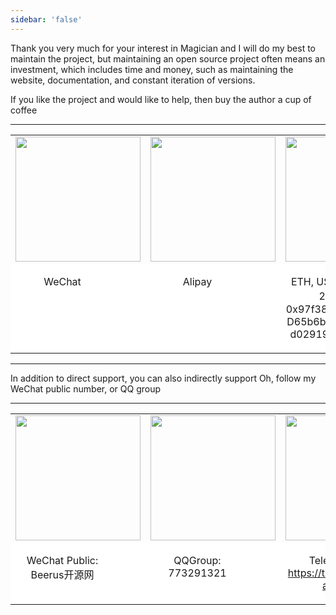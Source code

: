```yaml
---
sidebar: 'false'
---
```


Thank you very much for your interest in Magician and I will do my best to maintain the project, but maintaining an open source project often means an investment, which includes time and money, such as maintaining the website, documentation, and constant iteration of versions.

If you like the project and would like to help, then buy the author a cup of coffee

<hr/>

<table style="border:0px">
    <tr style="border:0px">
        <td style="border:0px;text-align:center"><img src="https://beeruscc.com/source/images/wx.webp" width="200px"/></td>
        <td style="border:0px;text-align:center"><img src="https://beeruscc.com/source/images/alipay.webp" width="200px"/></td>
        <td style="border:0px;text-align:center"><img src="https://beeruscc.com/source/images/erc20.png" width="200px"/></td>
        <td style="border:0px;text-align:center"><img src="https://beeruscc.com/source/images/trc20.png" width="200px"/></td>
    </tr>
    <tr style="border:0px; background-color:#ffffff">
        <td style="border:0px;text-align:center" valign="top"><p style="width:150px">WeChat</p></td>
        <td style="border:0px;text-align:center" valign="top"><p style="width:150px">Alipay</p></td>
        <td style="border:0px;text-align:center" valign="top"><p style="width:150px;word-wrap: break-word; word-break: normal;">ETH, USDT(ERC-20)：0x97f3864F8A12FD65b6bF429D518d02919091A617</p></td>
        <td style="border:0px;text-align:center" valign="top"><p style="width:150px;word-wrap: break-word; word-break: normal;">USDT(TRC-20)：TNvWFqVVT6P36h8Fsk7KBg2X2h3pfz2vN4</p></td>
    </tr>
</table>

<hr/>

In addition to direct support, you can also indirectly support Oh, follow my WeChat public number, or QQ group

<hr/>

<table style="border:0px">
    <tr style="border:0px">
        <td style="border:0px;text-align:center"><img src="https://beeruscc.com/source/images/weixingzh.jpeg" width="200px"/></td>
        <td style="border:0px;text-align:center"><img src="https://beeruscc.com/source/images/qq.png" width="200px"/></td>
        <td style="border:0px;text-align:center"><img src="https://beeruscc.com/source/images/tealgram.jpeg" width="200px"/></td>
    </tr>
    <tr style="border:0px; background-color:#ffffff">
        <td style="border:0px;text-align:center" valign="top"><p style="width:150px">WeChat Public: Beerus开源网</p></td>
        <td style="border:0px;text-align:center" valign="top"><p style="width:150px">QQGroup: 773291321</p></td>
        <td style="border:0px;text-align:center" valign="top"><p style="width:150px">Telegram: <a href="https://t.me/magicianio">https://t.me/magicianio</a></p></td>
    </tr>
</table>